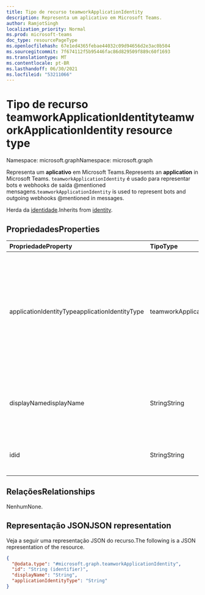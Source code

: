 ```yaml
---
title: Tipo de recurso teamworkApplicationIdentity
description: Representa um aplicativo em Microsoft Teams.
author: RamjotSingh
localization_priority: Normal
ms.prod: microsoft-teams
doc_type: resourcePageType
ms.openlocfilehash: 67e1ed4365febae44032c09d94656d2e3ac0b504
ms.sourcegitcommit: 7f674112f5b95446fac86d829509f889c60f1693
ms.translationtype: MT
ms.contentlocale: pt-BR
ms.lasthandoff: 06/30/2021
ms.locfileid: "53211066"
---
```

# <a name="teamworkapplicationidentity-resource-type"></a><span data-ttu-id="918f7-103">Tipo de recurso teamworkApplicationIdentity</span><span class="sxs-lookup"><span data-stu-id="918f7-103">teamworkApplicationIdentity resource type</span></span>

<span data-ttu-id="918f7-104">Namespace: microsoft.graph</span><span class="sxs-lookup"><span data-stu-id="918f7-104">Namespace: microsoft.graph</span></span>

<span data-ttu-id="918f7-105">Representa um **aplicativo** em Microsoft Teams.</span><span class="sxs-lookup"><span data-stu-id="918f7-105">Represents an **application** in Microsoft Teams.</span></span> <span data-ttu-id="918f7-106">`teamworkApplicationIdentity` é usado para representar bots e webhooks de saída @mentioned mensagens.</span><span class="sxs-lookup"><span data-stu-id="918f7-106">`teamworkApplicationIdentity` is used to represent bots and outgoing webhooks @mentioned in messages.</span></span>


<span data-ttu-id="918f7-107">Herda da [identidade](../resources/identity.md).</span><span class="sxs-lookup"><span data-stu-id="918f7-107">Inherits from [identity](../resources/identity.md).</span></span>

## <a name="properties"></a><span data-ttu-id="918f7-108">Propriedades</span><span class="sxs-lookup"><span data-stu-id="918f7-108">Properties</span></span>
|<span data-ttu-id="918f7-109">Propriedade</span><span class="sxs-lookup"><span data-stu-id="918f7-109">Property</span></span>|<span data-ttu-id="918f7-110">Tipo</span><span class="sxs-lookup"><span data-stu-id="918f7-110">Type</span></span>|<span data-ttu-id="918f7-111">Descrição</span><span class="sxs-lookup"><span data-stu-id="918f7-111">Description</span></span>|
|:---|:---|:---|
|<span data-ttu-id="918f7-112">applicationIdentityType</span><span class="sxs-lookup"><span data-stu-id="918f7-112">applicationIdentityType</span></span>|<span data-ttu-id="918f7-113">teamworkApplicationIdentityType</span><span class="sxs-lookup"><span data-stu-id="918f7-113">teamworkApplicationIdentityType</span></span>| <span data-ttu-id="918f7-114">Tipo de aplicativo referenciado.</span><span class="sxs-lookup"><span data-stu-id="918f7-114">Type of application that is referenced.</span></span> <span data-ttu-id="918f7-115">Os valores possíveis são: `aadApplication` , , , , e `bot` `tenantBot` `office365Connector` `outgoingWebhook` `unknownFutureValue` .</span><span class="sxs-lookup"><span data-stu-id="918f7-115">Possible values are: `aadApplication`, `bot`, `tenantBot`, `office365Connector`, `outgoingWebhook`, and `unknownFutureValue`.</span></span>|
|<span data-ttu-id="918f7-116">displayName</span><span class="sxs-lookup"><span data-stu-id="918f7-116">displayName</span></span>|<span data-ttu-id="918f7-117">String</span><span class="sxs-lookup"><span data-stu-id="918f7-117">String</span></span>|<span data-ttu-id="918f7-118">Herdado da [identidade](../resources/identity.md).</span><span class="sxs-lookup"><span data-stu-id="918f7-118">Inherited from [identity](../resources/identity.md).</span></span> <span data-ttu-id="918f7-119">Nome de exibição do aplicativo.</span><span class="sxs-lookup"><span data-stu-id="918f7-119">Display name of the application.</span></span> <span data-ttu-id="918f7-120">Opcional.</span><span class="sxs-lookup"><span data-stu-id="918f7-120">Optional.</span></span>|
|<span data-ttu-id="918f7-121">id</span><span class="sxs-lookup"><span data-stu-id="918f7-121">id</span></span>|<span data-ttu-id="918f7-122">String</span><span class="sxs-lookup"><span data-stu-id="918f7-122">String</span></span>|<span data-ttu-id="918f7-123">Herdado da [identidade](../resources/identity.md).</span><span class="sxs-lookup"><span data-stu-id="918f7-123">Inherited from [identity](../resources/identity.md).</span></span> <span data-ttu-id="918f7-124">ID do aplicativo.</span><span class="sxs-lookup"><span data-stu-id="918f7-124">ID of the application.</span></span>|

## <a name="relationships"></a><span data-ttu-id="918f7-125">Relações</span><span class="sxs-lookup"><span data-stu-id="918f7-125">Relationships</span></span>
<span data-ttu-id="918f7-126">Nenhum</span><span class="sxs-lookup"><span data-stu-id="918f7-126">None.</span></span>

## <a name="json-representation"></a><span data-ttu-id="918f7-127">Representação JSON</span><span class="sxs-lookup"><span data-stu-id="918f7-127">JSON representation</span></span>
<span data-ttu-id="918f7-128">Veja a seguir uma representação JSON do recurso.</span><span class="sxs-lookup"><span data-stu-id="918f7-128">The following is a JSON representation of the resource.</span></span>
<!-- {
  "blockType": "resource",
  "@odata.type": "microsoft.graph.teamworkApplicationIdentity"
}
-->
``` json
{
  "@odata.type": "#microsoft.graph.teamworkApplicationIdentity",
  "id": "String (identifier)",
  "displayName": "String",
  "applicationIdentityType": "String"
}
```

